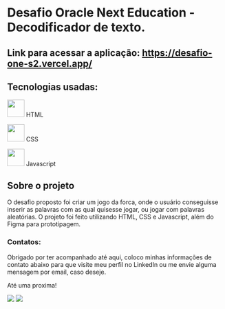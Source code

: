 # Desafio Oracle Next Education - Decodificador de texto.

## Link para acessar a aplicação: https://desafio-one-s2.vercel.app/

## Tecnologias usadas:

<img src="https://cdn.jsdelivr.net/gh/devicons/devicon/icons/html5/html5-original.svg" width="40" height="40" /> HTML

 <img src="https://cdn.jsdelivr.net/gh/devicons/devicon/icons/css3/css3-plain-wordmark.svg" width="40" height="40" /> CSS 
 
 <img src="https://cdn.jsdelivr.net/gh/devicons/devicon/icons/javascript/javascript-original.svg" width="40" height="40" /> Javascript
 
 ## Sobre o projeto
 
 O desafio proposto foi criar um jogo da forca, onde o usuário conseguisse inserir as palavras com as qual quisesse jogar, ou jogar com palavras aleatórias. O projeto foi feito utilizando HTML, CSS e Javascript, além do Figma para prototipagem.
 

### Contatos:

Obrigado por ter acompanhado até aqui, coloco minhas informações de contato abaixo para que visite meu perfil no LinkedIn ou me envie alguma mensagem por email, caso deseje.

Até uma proxima!

<div>

<a href = "mailto:andersonalmeida1008@gmail.com"><img src="https://img.shields.io/badge/Gmail-D14836?style=for-the-badge&logo=gmail&logoColor=white" target="_blank"></a>
<a href="https://www.linkedin.com/in/anderson-sd/" target="_blank"><img src="https://img.shields.io/badge/-LinkedIn-%230077B5?style=for-the-badge&logo=linkedin&logoColor=white" target="_blank"></a>   
</div>

